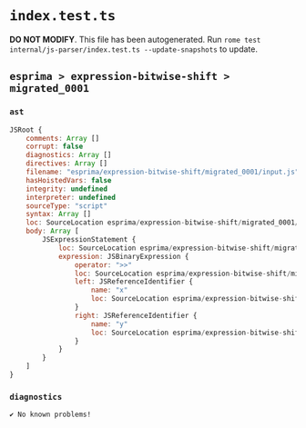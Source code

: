 # `index.test.ts`

**DO NOT MODIFY**. This file has been autogenerated. Run `rome test internal/js-parser/index.test.ts --update-snapshots` to update.

## `esprima > expression-bitwise-shift > migrated_0001`

### `ast`

```javascript
JSRoot {
	comments: Array []
	corrupt: false
	diagnostics: Array []
	directives: Array []
	filename: "esprima/expression-bitwise-shift/migrated_0001/input.js"
	hasHoistedVars: false
	integrity: undefined
	interpreter: undefined
	sourceType: "script"
	syntax: Array []
	loc: SourceLocation esprima/expression-bitwise-shift/migrated_0001/input.js 1:0-2:0
	body: Array [
		JSExpressionStatement {
			loc: SourceLocation esprima/expression-bitwise-shift/migrated_0001/input.js 1:0-1:6
			expression: JSBinaryExpression {
				operator: ">>"
				loc: SourceLocation esprima/expression-bitwise-shift/migrated_0001/input.js 1:0-1:6
				left: JSReferenceIdentifier {
					name: "x"
					loc: SourceLocation esprima/expression-bitwise-shift/migrated_0001/input.js 1:0-1:1 (x)
				}
				right: JSReferenceIdentifier {
					name: "y"
					loc: SourceLocation esprima/expression-bitwise-shift/migrated_0001/input.js 1:5-1:6 (y)
				}
			}
		}
	]
}
```

### `diagnostics`

```
✔ No known problems!

```
